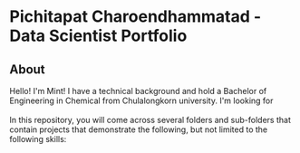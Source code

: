 # Pichitapat Charoendhammatad - Data Scientist Portfolio
## About
Hello!  I'm Mint! I have a technical background and hold a Bachelor of Engineering in Chemical from Chulalongkorn university. I'm looking for  \
\
In this repository, you will come across several folders and sub-folders that contain projects that demonstrate the following, but not limited to the following skills: 

